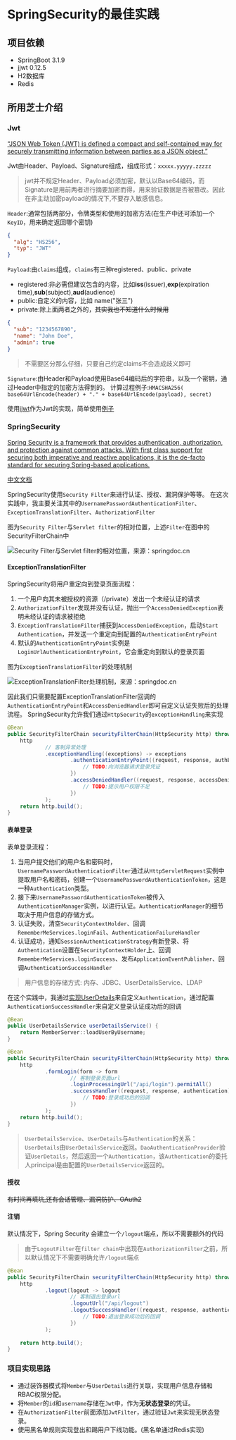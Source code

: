 # SpringSecurity的最佳实践

## 项目依赖
- SpringBoot 3.1.9
- jjwt 0.12.5
- H2数据库
- Redis

## 所用芝士介绍

### Jwt
[“JSON Web Token (JWT) is defined a compact and self-contained way for securely transmitting information between parties as a JSON object.”](https://jwt.io/introduction)

Jwt由Header、Payload、Signature组成，组成形式：`xxxxx.yyyyy.zzzzz`
> jwt并不规定Header、Payload必须加密，默认以Base64编码，而Signature是用前两者进行摘要加密而得，用来验证数据是否被篡改。因此在非主动加密payload的情况下,不要存入敏感信息。

`Header`:通常包括两部分，令牌类型和使用的加密方法(在生产中还可添加一个`KeyID`，用来确定返回哪个密钥)
```json
{
  "alg": "HS256",
  "typ": "JWT"
}
```
`Payload`:由`claims`组成，`claims`有三种registered、public、private
- registered:非必需但建议包含的内容，比如**iss**(issuer),**exp**(expiration time),**sub**(subject),**aud**(audience)
- public:自定义的内容，比如 name("张三")
- private:除上面两者之外的，~~其实我也不知道什么时候用~~
```json
{  
  "sub": "1234567890",  
  "name": "John Doe",  
  "admin": true  
}
```
> 不需要区分那么仔细，只要自己约定claims不会造成歧义即可

`Signature`:由Header和Payload使用Base64编码后的字符串，以及一个密钥，通过Header中指定的加密方法得到的。
计算过程例子:`HMACSHA256( base64UrlEncode(header) + "." + base64UrlEncode(payload), secret)`

使用[jjwt](https://github.com/jwtk/jjwt)作为Jwt的实现，简单使用[例子](https://github.com/maifuwa/BestPractices/blob/master/SpringSecurityDemo/src/test/java/org/bigboss/springsecuritydemo/JwtTest.java)

### SpringSecurity
[Spring Security is a framework that provides authentication, authorization, and protection against common attacks. With first class support for securing both imperative and reactive applications, it is the de-facto standard for securing Spring-based applications.](https://spring.io/projects/spring-security#learn)

[中文文档](https://springdoc.cn/spring-security/)

SpringSecurity使用`Security Filter`来进行认证、授权、漏洞保护等等。
在这次实践中，我主要关注其中的`UsernamePasswordAuthenticationFilter`、`ExceptionTranslationFilter`、`AuthorizationFilter`

图为`Security Filter`与`Servlet filter`的相对位置，上述`Filter`在图中的SecurityFilterChain中

![Security Filter与Servlet filter的相对位置，来源：springdoc.cn](doc/images/SecurityFilter.png)

#### ExceptionTranslationFilter
SpringSecurity将用户重定向到登录页面流程：
1. 一个用户向其未被授权的资源（/private）发出一个未经认证的请求
2. `AuthorizationFilter`发现并没有认证，抛出一个`AccessDeniedException`表明未经认证的请求被拒绝
3. `ExceptionTranslationFilter`捕获到`AccessDeniedException`，启动`Start Authentication`，并发送一个重定向到配置的`AuthenticationEntryPoint`
4. 默认的`AuthenticationEntryPoint`实例是`LoginUrlAuthenticationEntryPoint`，它会重定向到默认的登录页面

图为`ExceptionTranslationFilter`的处理机制

![ExceptionTranslationFilter处理机制，来源：springdoc.cn](doc/images/ExceptionTranslationFilter.png)

因此我们只需要配置ExceptionTranslationFilter回调的`AuthenticationEntryPoint`和`AccessDeniedHandler`即可自定义认证失败后的处理流程。
SpringSecurity允许我们通过`HttpSecurity`的`exceptionHandling`来实现
```java
@Bean
public SecurityFilterChain securityFilterChain(HttpSecurity http) throws Exception {
    http
            // 客制异常处理
            .exceptionHandling((exceptions) -> exceptions
                    .authenticationEntryPoint((request, response, authException) -> {
                        // TODO:向浏览器请求登录凭证
                    })
                    .accessDeniedHandler((request, response, accessDeniedException) -> {
                        // TODO:提示用户权限不足
                    })
            );
    return http.build();
}
```

#### 表单登录
表单登录流程：
1. 当用户提交他们的用户名和密码时，`UsernamePasswordAuthenticationFilter`通过从`HttpServletRequest`实例中提取用户名和密码，创建一个`UsernamePasswordAuthenticationToken`，这是一种`Authentication`类型。
2. 接下来`UsernamePasswordAuthenticationToken`被传入`AuthenticationManager`实例，以进行认证。`AuthenticationManager`的细节取决于用户信息的存储方式。
3. 认证失败，清空`SecurityContextHolder`、回调`RememberMeServices.loginFail`、`AuthenticationFailureHandler`
4. 认证成功，通知`SessionAuthenticationStrategy`有新登录、将`Authentication`设置在`SecurityContextHolder`上、回调`RememberMeServices.loginSuccess`、发布`ApplicationEventPublisher`、回调`AuthenticationSuccessHandler`
> 用户信息的存储方式: 内存、JDBC、UserDetailsService、LDAP

在这个实践中，我通过[实现UserDetails](https://github.com/maifuwa/BestPractices/blob/master/SpringSecurityDemo/src/main/java/org/bigboss/springsecuritydemo/domain/MemberDetails.java)来自定义`Authentication`，通过配置`AuthenticationSuccessHandler`来自定义登录认证成功后的回调
```java
@Bean
public UserDetailsService userDetailsService() {
    return MemberServer::loadUserByUsername;
}

@Bean
public SecurityFilterChain securityFilterChain(HttpSecurity http) throws Exception {
    http
            .formLogin(form -> form
                    // 客制登录页面url
                    .loginProcessingUrl("/api/login").permitAll()
                    .successHandler((request, response, authentication) -> {
                        // TODO:登录成功后的回调
                    })
            );
    return http.build();
}
```
> `UserDetailsService`、`UserDetails`与`Authentication`的关系：`UserDetails`由`UserDetailsService`返回。`DaoAuthenticationProvider`验证`UserDetails`，然后返回一个`Authentication`，该`Authentication`的委托人principal是由配置的`UserDetailsService`返回的。

#### 授权
~~有时间再填坑,还有会话管理、漏洞防护、OAuth2~~

#### 注销
默认情况下，Spring Security 会建立一个`/logout`端点，所以不需要额外的代码
>由于`LogoutFilter`在`filter chain`中出现在`AuthorizationFilter`之前，所以默认情况下不需要明确允许`/logout`端点
```java
@Bean
public SecurityFilterChain securityFilterChain(HttpSecurity http) throws Exception {
    http
            .logout(logout -> logout
                    // 客制退出登录url
                    .logoutUrl("/api/logout")
                    .logoutSuccessHandler((request, response, authentication) -> {
                        // TODO:退出登录成功后的回调
                    })
            );
           
    return http.build();
}
```
### 项目实现思路
- 通过装饰器模式将`Member`与`UserDetails`进行关联，实现用户信息存储和RBAC权限分配。
- 将`Member`的`id`和`username`存储在`Jwt`中，作为**无状态登录**的凭证。
- 在`AuthorizationFilter`前面添加`JwtFilter`，通过验证`Jwt`来实现无状态登录。
- 使用黑名单规则实现登出和踢用户下线功能。(黑名单通过Redis实现)


